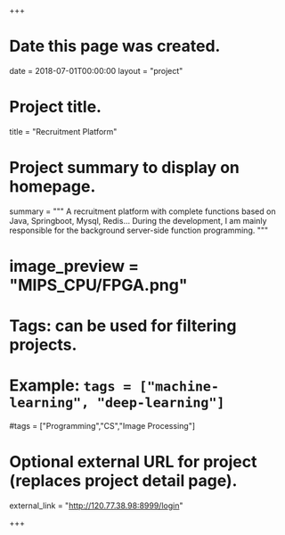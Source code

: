 +++
# Date this page was created.
date = 2018-07-01T00:00:00
layout = "project"

# Project title.
title = "Recruitment Platform"

# Project summary to display on homepage.
summary = """
A recruitment platform with complete functions based on Java, Springboot, Mysql, Redis... During the development, I am mainly responsible for the background server-side function programming.
 """
 
# image_preview = "MIPS_CPU/FPGA.png"

# Tags: can be used for filtering projects.
# Example: `tags = ["machine-learning", "deep-learning"]`
#tags = ["Programming","CS","Image Processing"]

# Optional external URL for project (replaces project detail page).
external_link = "http://120.77.38.98:8999/login"

+++



